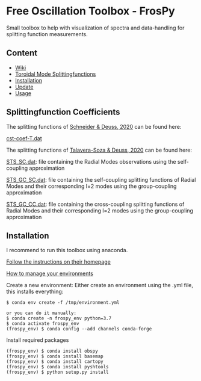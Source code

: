 # Free Oscillation Toolbox - FrosPy
Small toolbox to help with visualization of spectra and data-handling for splitting function measurements.
## Content
 * [Wiki](https://github.com/s-schneider/frospy/wiki/Home:-Free-Oscillation-Toolbox---FrosPy)
 * [Toroidal Mode Splittingfunctions](#toroidal-mode-splittingfunctions)
 * [Installation](#installation)
 * [Update](#update)
 * [Usage](#usage)

## Splittingfunction Coefficients

The splitting functions of [Schneider & Deuss, 2020](https://doi.org/10.1093/gji/ggaa567) can be found here:

[cst-coef-T.dat](https://github.com/s-schneider/frospy/tree/main/frospy/data/SAS/cst-coef-T.dat)

The splitting functions of [Talavera-Soza & Deuss, 2020](https://doi.org/10.1093/gji/ggaa499) can be found here:


[STS_SC.dat](https://github.com/s-schneider/frospy/blob/main/frospy/data/STS/STS_SC.dat): file containing the Radial Modes observations using the self-coupling approximation

[STS_GC_SC.dat](https://github.com/s-schneider/frospy/blob/main/frospy/data/STS/STS_GC_SC.dat): file containing the self-coupling splitting functions of Radial Modes and their corresponding l=2 modes using the group-coupling approximation

[STS_GC_CC.dat](https://github.com/s-schneider/frospy/blob/main/frospy/data/STS/STS_GC_CC.dat): file containing the cross-coupling splitting functions of Radial Modes and their corresponding l=2 modes using the group-coupling approximation



## Installation
I recommend to run this toolbox using anaconda.

[Follow the instructions on their homepage](https://www.anaconda.com/download/)

[How to manage your environments](https://conda.io/docs/user-guide/tasks/manage-environments.html)

Create a new environment:
Either create an environment using the .yml file, this installs everything:
```
$ conda env create -f /tmp/environment.yml
```
```
or you can do it manually:
$ conda create -n frospy_env python=3.7
$ conda activate frospy_env
(frospy_env) $ conda config --add channels conda-forge
```

Install required packages
```
(frospy_env) $ conda install obspy
(frospy_env) $ conda install basemap
(frospy_env) $ conda install cartopy
(frospy_env) $ conda install pyshtools
(frospy_env) $ python setup.py install
```
